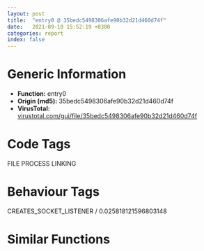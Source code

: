 ```yaml
---
layout: post
title:  "entry0 @ 35bedc5498306afe90b32d21d460d74f"
date:   2021-09-10 15:52:19 +0300
categories: report
index: false
---
```


# Generic Information
- **Function:** entry0
- **Origin (md5):** 35bedc5498306afe90b32d21d460d74f
- **VirusTotal:** [virustotal.com/gui/file/35bedc5498306afe90b32d21d460d74f][virustotal_ref]

# Code Tags
<span class="tag" id="FILE">FILE</span>
<span class="tag" id="PROCESS">PROCESS</span>
<span class="tag" id="LINKING">LINKING</span>


# Behaviour Tags
<span class="bhv-tag" id="CREATES_SOCKET_LISTENER">CREATES_SOCKET_LISTENER / 0.025818121596803148</span>

# Similar Functions
<script type="text/javascript" src="https://www.gstatic.com/charts/loader.js"></script>
<script type="text/javascript">

    google.charts.load('current', {'packages':['corechart']});
    google.charts.setOnLoadCallback(drawChart);

    function drawChart() {
    var data = new google.visualization.DataTable();
        data.addColumn('number', 'X');
        data.addColumn('number', 'Y');
        data.addColumn({type: 'string', role: 'tooltip', 'p': {'html': true}});
        data.addColumn({'type': 'string', 'role': 'style'});
        
        data.addRows([
    [0, 0, '<b><a href="/report/entry0@35bedc5498306afe90b32d21d460d74f">entry0</a><br>@35bedc5498306afe90b32d21d460d74f</b><br>push ebp<br>mov ebp, esp<br>push edi<br>push esi<br>push ebx<br>sub esp, 0x1ac<br>call dword[sym.imp.COMCTL32.DLL_InitCommonControls]<br>mov dword[esp], 0x8001<br>call dword[sym.imp.KERNEL32.dll_SetErrorMode]<br>push ebx<br>mov dword[esp], 0<br>call dword[sym.imp.ole32.dll_OleInitialize]<br>push esi<br>mov dword[0x427b40], eax<br>mov dword[esp], 8<br>call fcn.00407ef3<br>mov dword[0x427b9c], eax<br>lea eax, [ebp-0x17c]<br>push edi<br>mov dword[esp+0x10], 0<br>mov dword[esp+0xc], 0x160<br>mov dword[esp+8], eax<br>mov dword[esp+4], 0<br>mov dword[esp], 0x40b301<br>call dword[sym.imp.SHELL32.DLL_SHGetFileInfoA]<br>sub esp, 0x14<br>mov dword[esp+4], str.NSIS_Error<br>mov dword[esp], 0x427ba8<br>call fcn.00407a11<br>push eax<br>push eax<br>call dword[sym.imp.KERNEL32.dll_GetCommandLineA]<br>mov dword[esp], 0x430000<br>mov dword[esp+4], eax<br>call fcn.00407a11<br>push eax<br>push eax<br>mov dword[esp], 0<br>call dword[sym.imp.KERNEL32.dll_GetModuleHandleA]<br>cmp byte[0x430000], 0x22<br>push edx<br>mov edx, 0x430001<br>mov dword[0x427ba4], eax<br>mov eax, 0x430000<br>cmove eax, edx<br>sete dl<br>lea edx, [edx+edx+0x20]<br>movsx edx, dl<br>mov dword[esp+4], edx<br>mov dword[esp], eax<br>call fcn.004075f0<br>push ecx<br>push ecx<br>mov dword[esp], eax<br>call dword[sym.imp.USER32.dll_CharNextA]<br>mov edi, eax<br>push ebx<br>xor ebx, ebx<br>jmp 0x4044ab<br>inc eax<br>mov dl, byte[eax]<br>cmp dl, 0x20<br>je 0x40441e<br>cmp dl, 0x22<br>mov cl, 0x20<br>jne 0x404430<br>inc eax<br>mov cl, 0x22<br>cmp byte[eax], 0x2f<br>jne 0x404490<br>cmp byte[eax+1], 0x53<br>jne 0x40444c<br>mov dl, byte[eax+2]<br>mov esi, ebx<br>or esi, 2<br>or edx, 0x20<br>cmp dl, 0x20<br>cmove ebx, esi<br>cmp dword[eax+1], 0x4352434e<br>jne 0x404466<br>mov dl, byte[eax+5]<br>mov esi, ebx<br>or esi, 4<br>or edx, 0x20<br>cmp dl, 0x20<br>cmove ebx, esi<br>cmp dword[eax-1], 0x3d442f20<br>je 0x404472<br>inc eax<br>jmp 0x404490<br>mov dword[eax-1], 0<br>add eax, 3<br>mov dword[esp+4], eax<br>mov dword[esp], 0x430400<br>call fcn.00407a11<br>push ecx<br>push ecx<br>jmp 0x4044b4<br>movsx ecx, cl<br>mov dword[esp+4], ecx<br>mov dword[esp], eax<br>call fcn.004075f0<br>push edx<br>push edx<br>xor edx, edx<br>cmp byte[eax], 0x22<br>sete dl<br>add eax, edx<br>cmp byte[eax], 0<br>jne 0x40441f<br>mov dword[esp+4], 0x431400<br>mov dword[esp], 0x400<br>call dword[sym.imp.KERNEL32.dll_GetTempPathA]<br>push eax<br>push eax<br>call fcn.00404264<br>test eax, eax<br>jne 0x40450e<br>mov dword[esp+4], 0x3fb<br>mov dword[esp], 0x431400<br>call dword[sym.imp.KERNEL32.dll_GetWindowsDirectoryA]<br>push esi<br>push esi<br>mov dword[esp+4], str._Temp<br>mov dword[esp], 0x431400<br>call fcn.00407a44<br>push eax<br>push eax<br>call fcn.00404264<br>test eax, eax<br>je 0x40471c<br>mov dword[esp], 0x431000<br>call dword[sym.imp.KERNEL32.dll_DeleteFileA]<br>push ecx<br>mov dword[esp], ebx<br>call fcn.00403ea7<br>push ebx<br>xor ebx, ebx<br>test eax, eax<br>mov esi, eax<br>jne 0x40472a<br>cmp dword[0x427b94], 0<br>je 0x404709<br>mov dword[esp+4], 0<br>mov dword[esp], 0x430000<br>call fcn.004075f0<br>push edx<br>push edx<br>jmp 0x404557<br>dec eax<br>cmp eax, 0x430000<br>jb 0x40456b<br>cmp dword[eax], 0x3d3f5f20<br>jne 0x404556<br>jmp 0x404886<br>mov dword[esp+4], str.nsu.tmp<br>mov dword[esp], 0x431400<br>call fcn.00407a44<br>push ecx<br>push ecx<br>mov dword[esp+4], 0x430c00<br>mov dword[esp], 0x431400<br>call dword[sym.imp.KERNEL32.dll_lstrcmpiA]<br>test eax, eax<br>push ebx<br>push ebx<br>je 0x404723<br>jmp 0x4045cb<br>mov dword[esp+4], ebx<br>mov dword[esp], 0x430400<br>call fcn.00407a11<br>push eax<br>push eax<br>mov dword[esp+4], ebx<br>mov dword[esp], 0x430800<br>call fcn.00407a11<br>push edx<br>push edx<br>jmp 0x404709<br>mov dword[esp+4], 0<br>mov dword[esp], 0x431400<br>call dword[sym.imp.KERNEL32.dll_CreateDirectoryA]<br>push eax<br>push eax<br>mov dword[esp], 0x431400<br>call dword[sym.imp.KERNEL32.dll_SetCurrentDirectoryA]<br>cmp byte[0x430400], 0<br>push eax<br>jne 0x40460f<br>mov dword[esp+4], 0x430c00<br>mov dword[esp], 0x430400<br>call fcn.00407a11<br>push eax<br>push eax<br>mov dword[esp+4], edi<br>mov ebx, 0x1a<br>mov esi, str.Error_launching_installer<br>mov dword[esp], section..ndata<br>call fcn.00407a11<br>mov edi, dword[sym.imp.KERNEL32.dll_CopyFileA]<br>mov word[0x42b400], 0x41<br>push eax<br>push eax<br>mov eax, dword[sym.imp.KERNEL32.dll_DeleteFileA]<br>mov dword[ebp-0x18c], eax<br>mov eax, dword[0x427b48]<br>mov eax, dword[eax+0x120]<br>mov dword[esp], 0x423ce8<br>mov dword[esp+4], eax<br>call fcn.00407b23<br>push ecx<br>push ecx<br>mov dword[esp], 0x423ce8<br>call dword[ebp-0x18c]<br>test esi, esi<br>push eax<br>je 0x4046e4<br>mov dword[esp+8], 1<br>mov dword[esp+4], 0x423ce8<br>mov dword[esp], 0x431c00<br>call edi<br>sub esp, 0xc<br>test eax, eax<br>je 0x4046e4<br>mov dword[esp+4], 0<br>mov dword[esp], 0x423ce8<br>call fcn.00407f46<br>push eax<br>push eax<br>mov eax, dword[0x427b48]<br>mov eax, dword[eax+0x124]<br>mov dword[esp], 0x423ce8<br>mov dword[esp+4], eax<br>call fcn.00407b23<br>push eax<br>push eax<br>mov dword[esp], 0x423ce8<br>call fcn.00407478<br>test eax, eax<br>push edx<br>je 0x4046e4<br>mov dword[esp], eax<br>xor esi, esi<br>call dword[sym.imp.KERNEL32.dll_CloseHandle]<br>push eax<br>inc byte[0x42b400]<br>dec ebx<br>jne 0x404645<br>mov dword[esp+4], 0<br>mov dword[esp], 0x431400<br>call fcn.00407f46<br>push edi<br>push edi<br>jmp 0x404728<br>mov dword[0x427b34], 0xffffffff<br>call fcn.00405e99<br>mov ebx, eax<br>jmp 0x40472a<br>mov esi, str.Error_writing_temporary_file._Make_sure_your_temp_folder_is_valid.<br>jmp 0x404728<br>mov esi, str.Error_launching_installer<br>xor ebx, ebx<br>call fcn.004042c8<br>call dword[sym.imp.ole32.dll_OleUninitialize]<br>test esi, esi<br>je 0x404757<br>mov dword[esp+4], 0x200010<br>mov dword[esp], esi<br>call fcn.00407536<br>push ebx<br>push ebx<br>mov dword[esp], 2<br>jmp 0x404880<br>cmp dword[0x427b1c], 0<br>je 0x404872<br>mov dword[esp], 3<br>call fcn.00407ef3<br>push edi<br>mov dword[ebp-0x190], eax<br>mov dword[esp], 4<br>call fcn.00407ef3<br>push edx<br>mov edi, eax<br>mov dword[esp], 5<br>call fcn.00407ef3<br>test edi, edi<br>mov esi, eax<br>push ecx<br>je 0x40484a<br>cmp dword[ebp-0x190], 0<br>je 0x40484a<br>test eax, eax<br>je 0x40484a<br>call dword[sym.imp.KERNEL32.dll_GetCurrentProcess]<br>lea edx, [ebp-0x1c]<br>mov dword[esp+8], edx<br>mov dword[esp+4], 0x28<br>mov dword[esp], eax<br>call dword[ebp-0x190]<br>sub esp, 0xc<br>test eax, eax<br>je 0x40484a<br>lea edx, [ebp-0x17c]<br>lea eax, [ebp-0x178]<br>mov dword[ebp-0x194], edx<br>mov dword[esp+8], eax<br>mov dword[esp+4], str.SeShutdownPrivilege<br>mov dword[esp], 0<br>call edi<br>mov edx, dword[ebp-0x194]<br>mov eax, dword[ebp-0x1c]<br>mov dword[ebp-0x17c], 1<br>mov dword[ebp-0x170], 2<br>sub esp, 0xc<br>mov dword[esp+0x14], 0<br>mov dword[esp+0x10], 0<br>mov dword[esp+0xc], 0<br>mov dword[esp+8], edx<br>mov dword[esp+4], 0<br>mov dword[esp], eax<br>call esi<br>sub esp, 0x18<br>mov dword[esp+4], 0<br>mov dword[esp], 2<br>call dword[sym.imp.USER32.dll_ExitWindowsEx]<br>test eax, eax<br>push esi<br>push esi<br>jne 0x404872<br>mov dword[esp], 9<br>call fcn.004038a0<br>push ecx<br>mov eax, dword[0x427b34]<br>cmp eax, 0xffffffff<br>cmovne ebx, eax<br>mov dword[esp], ebx<br>call dword[sym.imp.KERNEL32.dll_ExitProcess]<br>mov byte[eax], 0<br>lea ebx, [eax+4]<br>mov dword[esp], ebx<br>call fcn.00407e3c<br>test eax, eax<br>push edx<br>je 0x404723<br>jmp 0x4045a2<br><eoc> ', 'point { fill-color: #e0440e; }'],

        ]);

    var options = {
        title: 'Similarity Plot',
        legend: 'none',
        colors: ['#dedbd9', '#e6693e', '#ec8f6e', '#f3b49f', '#f6c7b6'],
        tooltip: {isHtml: true, trigger: 'both'},
        explorer: {
        actions: ["dragToZoom", "rightClickToReset"],
        },
        chartArea: {
        width: '80%',
        height: '80%'
        },
        width: '100%',
        height: '100%'
    };

    var chart = new google.visualization.ScatterChart(document.getElementById('chart_div'));

    chart.draw(data, options);
    }
    
</script>


<div id="chart_div" style="width: 100%px; height: 100%;"></div>

# Disassembled Code
{% highlight nasm %}

push ebp
mov ebp, esp
push edi
push esi
push ebx
sub esp, 0x1ac
call dword[sym.imp.COMCTL32.DLL_InitCommonControls]
mov dword[esp], 0x8001
call dword[sym.imp.KERNEL32.dll_SetErrorMode]
push ebx
mov dword[esp], 0
call dword[sym.imp.ole32.dll_OleInitialize]
push esi
mov dword[0x427b40], eax
mov dword[esp], 8
call fcn.00407ef3
mov dword[0x427b9c], eax
lea eax, [ebp-0x17c]
push edi
mov dword[esp+0x10], 0
mov dword[esp+0xc], 0x160
mov dword[esp+8], eax
mov dword[esp+4], 0
mov dword[esp], 0x40b301
call dword[sym.imp.SHELL32.DLL_SHGetFileInfoA]
sub esp, 0x14
mov dword[esp+4], str.NSIS_Error
mov dword[esp], 0x427ba8
call fcn.00407a11
push eax
push eax
call dword[sym.imp.KERNEL32.dll_GetCommandLineA]
mov dword[esp], 0x430000
mov dword[esp+4], eax
call fcn.00407a11
push eax
push eax
mov dword[esp], 0
call dword[sym.imp.KERNEL32.dll_GetModuleHandleA]
cmp byte[0x430000], 0x22
push edx
mov edx, 0x430001
mov dword[0x427ba4], eax
mov eax, 0x430000
cmove eax, edx
sete dl
lea edx, [edx+edx+0x20]
movsx edx, dl
mov dword[esp+4], edx
mov dword[esp], eax
call fcn.004075f0
push ecx
push ecx
mov dword[esp], eax
call dword[sym.imp.USER32.dll_CharNextA]
mov edi, eax
push ebx
xor ebx, ebx
jmp 0x4044ab
inc eax
mov dl, byte[eax]
cmp dl, 0x20
je 0x40441e
cmp dl, 0x22
mov cl, 0x20
jne 0x404430
inc eax
mov cl, 0x22
cmp byte[eax], 0x2f
jne 0x404490
cmp byte[eax+1], 0x53
jne 0x40444c
mov dl, byte[eax+2]
mov esi, ebx
or esi, 2
or edx, 0x20
cmp dl, 0x20
cmove ebx, esi
cmp dword[eax+1], 0x4352434e
jne 0x404466
mov dl, byte[eax+5]
mov esi, ebx
or esi, 4
or edx, 0x20
cmp dl, 0x20
cmove ebx, esi
cmp dword[eax-1], 0x3d442f20
je 0x404472
inc eax
jmp 0x404490
mov dword[eax-1], 0
add eax, 3
mov dword[esp+4], eax
mov dword[esp], 0x430400
call fcn.00407a11
push ecx
push ecx
jmp 0x4044b4
movsx ecx, cl
mov dword[esp+4], ecx
mov dword[esp], eax
call fcn.004075f0
push edx
push edx
xor edx, edx
cmp byte[eax], 0x22
sete dl
add eax, edx
cmp byte[eax], 0
jne 0x40441f
mov dword[esp+4], 0x431400
mov dword[esp], 0x400
call dword[sym.imp.KERNEL32.dll_GetTempPathA]
push eax
push eax
call fcn.00404264
test eax, eax
jne 0x40450e
mov dword[esp+4], 0x3fb
mov dword[esp], 0x431400
call dword[sym.imp.KERNEL32.dll_GetWindowsDirectoryA]
push esi
push esi
mov dword[esp+4], str._Temp
mov dword[esp], 0x431400
call fcn.00407a44
push eax
push eax
call fcn.00404264
test eax, eax
je 0x40471c
mov dword[esp], 0x431000
call dword[sym.imp.KERNEL32.dll_DeleteFileA]
push ecx
mov dword[esp], ebx
call fcn.00403ea7
push ebx
xor ebx, ebx
test eax, eax
mov esi, eax
jne 0x40472a
cmp dword[0x427b94], 0
je 0x404709
mov dword[esp+4], 0
mov dword[esp], 0x430000
call fcn.004075f0
push edx
push edx
jmp 0x404557
dec eax
cmp eax, 0x430000
jb 0x40456b
cmp dword[eax], 0x3d3f5f20
jne 0x404556
jmp 0x404886
mov dword[esp+4], str.nsu.tmp
mov dword[esp], 0x431400
call fcn.00407a44
push ecx
push ecx
mov dword[esp+4], 0x430c00
mov dword[esp], 0x431400
call dword[sym.imp.KERNEL32.dll_lstrcmpiA]
test eax, eax
push ebx
push ebx
je 0x404723
jmp 0x4045cb
mov dword[esp+4], ebx
mov dword[esp], 0x430400
call fcn.00407a11
push eax
push eax
mov dword[esp+4], ebx
mov dword[esp], 0x430800
call fcn.00407a11
push edx
push edx
jmp 0x404709
mov dword[esp+4], 0
mov dword[esp], 0x431400
call dword[sym.imp.KERNEL32.dll_CreateDirectoryA]
push eax
push eax
mov dword[esp], 0x431400
call dword[sym.imp.KERNEL32.dll_SetCurrentDirectoryA]
cmp byte[0x430400], 0
push eax
jne 0x40460f
mov dword[esp+4], 0x430c00
mov dword[esp], 0x430400
call fcn.00407a11
push eax
push eax
mov dword[esp+4], edi
mov ebx, 0x1a
mov esi, str.Error_launching_installer
mov dword[esp], section..ndata
call fcn.00407a11
mov edi, dword[sym.imp.KERNEL32.dll_CopyFileA]
mov word[0x42b400], 0x41
push eax
push eax
mov eax, dword[sym.imp.KERNEL32.dll_DeleteFileA]
mov dword[ebp-0x18c], eax
mov eax, dword[0x427b48]
mov eax, dword[eax+0x120]
mov dword[esp], 0x423ce8
mov dword[esp+4], eax
call fcn.00407b23
push ecx
push ecx
mov dword[esp], 0x423ce8
call dword[ebp-0x18c]
test esi, esi
push eax
je 0x4046e4
mov dword[esp+8], 1
mov dword[esp+4], 0x423ce8
mov dword[esp], 0x431c00
call edi
sub esp, 0xc
test eax, eax
je 0x4046e4
mov dword[esp+4], 0
mov dword[esp], 0x423ce8
call fcn.00407f46
push eax
push eax
mov eax, dword[0x427b48]
mov eax, dword[eax+0x124]
mov dword[esp], 0x423ce8
mov dword[esp+4], eax
call fcn.00407b23
push eax
push eax
mov dword[esp], 0x423ce8
call fcn.00407478
test eax, eax
push edx
je 0x4046e4
mov dword[esp], eax
xor esi, esi
call dword[sym.imp.KERNEL32.dll_CloseHandle]
push eax
inc byte[0x42b400]
dec ebx
jne 0x404645
mov dword[esp+4], 0
mov dword[esp], 0x431400
call fcn.00407f46
push edi
push edi
jmp 0x404728
mov dword[0x427b34], 0xffffffff
call fcn.00405e99
mov ebx, eax
jmp 0x40472a
mov esi, str.Error_writing_temporary_file._Make_sure_your_temp_folder_is_valid.
jmp 0x404728
mov esi, str.Error_launching_installer
xor ebx, ebx
call fcn.004042c8
call dword[sym.imp.ole32.dll_OleUninitialize]
test esi, esi
je 0x404757
mov dword[esp+4], 0x200010
mov dword[esp], esi
call fcn.00407536
push ebx
push ebx
mov dword[esp], 2
jmp 0x404880
cmp dword[0x427b1c], 0
je 0x404872
mov dword[esp], 3
call fcn.00407ef3
push edi
mov dword[ebp-0x190], eax
mov dword[esp], 4
call fcn.00407ef3
push edx
mov edi, eax
mov dword[esp], 5
call fcn.00407ef3
test edi, edi
mov esi, eax
push ecx
je 0x40484a
cmp dword[ebp-0x190], 0
je 0x40484a
test eax, eax
je 0x40484a
call dword[sym.imp.KERNEL32.dll_GetCurrentProcess]
lea edx, [ebp-0x1c]
mov dword[esp+8], edx
mov dword[esp+4], 0x28
mov dword[esp], eax
call dword[ebp-0x190]
sub esp, 0xc
test eax, eax
je 0x40484a
lea edx, [ebp-0x17c]
lea eax, [ebp-0x178]
mov dword[ebp-0x194], edx
mov dword[esp+8], eax
mov dword[esp+4], str.SeShutdownPrivilege
mov dword[esp], 0
call edi
mov edx, dword[ebp-0x194]
mov eax, dword[ebp-0x1c]
mov dword[ebp-0x17c], 1
mov dword[ebp-0x170], 2
sub esp, 0xc
mov dword[esp+0x14], 0
mov dword[esp+0x10], 0
mov dword[esp+0xc], 0
mov dword[esp+8], edx
mov dword[esp+4], 0
mov dword[esp], eax
call esi
sub esp, 0x18
mov dword[esp+4], 0
mov dword[esp], 2
call dword[sym.imp.USER32.dll_ExitWindowsEx]
test eax, eax
push esi
push esi
jne 0x404872
mov dword[esp], 9
call fcn.004038a0
push ecx
mov eax, dword[0x427b34]
cmp eax, 0xffffffff
cmovne ebx, eax
mov dword[esp], ebx
call dword[sym.imp.KERNEL32.dll_ExitProcess]
mov byte[eax], 0
lea ebx, [eax+4]
mov dword[esp], ebx
call fcn.00407e3c
test eax, eax
push edx
je 0x404723
jmp 0x4045a2

{% endhighlight %}

[virustotal_ref]: https://www.virustotal.com/gui/file/35bedc5498306afe90b32d21d460d74f